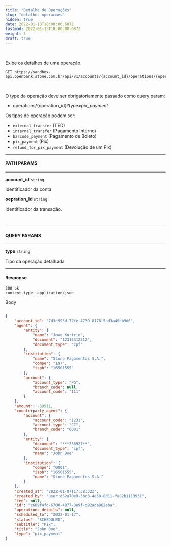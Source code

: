 ```yaml
---
title: "Detalhe de Operações"
slug: "detalhes-operacoes"
hidden: true
date: 2022-01-13T18:00:00.687Z
lastmod: 2022-01-13T18:00:00.687Z
weight: 3
draft: true
---
```


<br>

Exibe os detalhes de uma operação.

```
GET https://sandbox-api.openbank.stone.com.br/api/v1/accounts/{account_id}/operations/{operation_id}
```
<br>

O type da operação deve ser obrigatoriamente passado como query param:
* operations/{operation_id}?*type=pix_payment*

Os tipos de operação podem ser:

- `external_transfer` (TED)
- `internal_transfer` (Pagamento Interno)
- `barcode_payment` (Pagamento de Boleto)
- `pix_payment` (Pix)
- `refund_for_pix_payment` (Devolução de um Pix)

---

#### **PATH PARAMS**
---

**account_id**  `string`

Identificador da conta.

**oepration_id**  `string`

Identificador da transação.

<br>

---

#### **QUERY PARAMS**
---

**type**  `string`

Tipo da operação detalhada

---

#### **Response**

```
200 ok
content-type: application/json
```
Body

```json

{
    "account_id": "7d3c993d-72fe-4739-8176-5ad3a49db9d6",
    "agent": {
        "entity": {
            "name": "Joao Kuririn",
            "document": "12312312312",
            "document_type": "cpf"
        },
        "institution": {
            "name": "Stone Pagamentos S.A.",
            "compe": "197",
            "ispb": "16501555"
        },
        "account": {
            "account_type": "PG",
            "branch_code": null,
            "account_code": "111"
        }
    },
    "amount": -39511,
    "counterparty_agent": {
        "account": {
            "account_code": "1231",
            "account_type": "CC",
            "branch_code": "0001"
        },
        "entity": {
            "document": "***236927**",
            "document_type": "cpf",
            "name": "John Doe"
        },
        "institution": {
            "compe": "0001",
            "ispb": "16501555",
            "name": "Stone Pagamentos S.A."
        }
    },
    "created_at": "2022-01-07T17:38:32Z",
    "created_by": "user:d52a70e9-3bc3-4e50-8d11-fa82b1113931",
    "fee": null,
    "id": "c689f4fd-6700-4877-8e9f-d92ada862eba",
    "operations_details": null,
    "scheduled_to": "2022-01-17",
    "status": "SCHEDULED",
    "subtitle": "Pix",
    "title": "John Doe",
    "type": "pix_payment"
}
```
